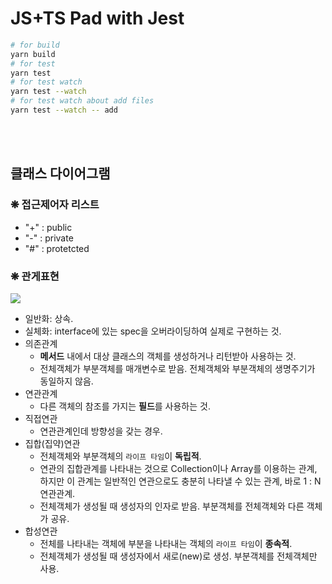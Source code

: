 # JS+TS Pad with Jest

```bash
# for build
yarn build
# for test
yarn test
# for test watch
yarn test --watch
# for test watch about add files
yarn test --watch -- add
```

<br />
<br />

## 클래스 다이어그램
### ❋ 접근제어자 리스트
- "+" : public
- "-" : private
- "#" : protetcted

### ❋ 관게표현
<image src="./assets/class-diagram-reloation.png">

- 일반화: 상속.
- 실체화: interface에 있는 spec을 오버라이딩하여 실제로 구현하는 것.
- 의존관계
  - **메서드** 내에서 대상 클래스의 객체를 생성하거나 리턴받아 사용하는 것.
  - 전체객체가 부분객체를 매개변수로 받음. 전체객체와 부분객체의 생명주기가 동일하지 않음. 
- 연관관계
  - 다른 객체의 참조를 가지는 **필드**를 사용하는 것.  
- 직접연관
  - 연관관계인데 방향성을 갖는 경우.
- 집합(집약)연관
  - 전체객체와 부분객체의 `라이프 타임`이 **독립적**.
  - 연관의 집합관계를 나타내는 것으로 Collection이나 Array를 이용하는 관계, 하지만 이 관계는 일반적인 연관으로도 충분히 나타낼 수 있는 관계, 바로 1 : N 연관관계.
  - 전체객체가 생성될 때 생성자의 인자로 받음. 부분객체를 전체객체와 다른 객체가 공유.
- 합성연관
  - 전체를 나타내는 객체에 부분을 나타내는 객체의 `라이프 타임`이 **종속적**.
  - 전체객체가 생성될 때 생성자에서 새로(new)로 생성. 부분객체를 전체객체만 사용.


 